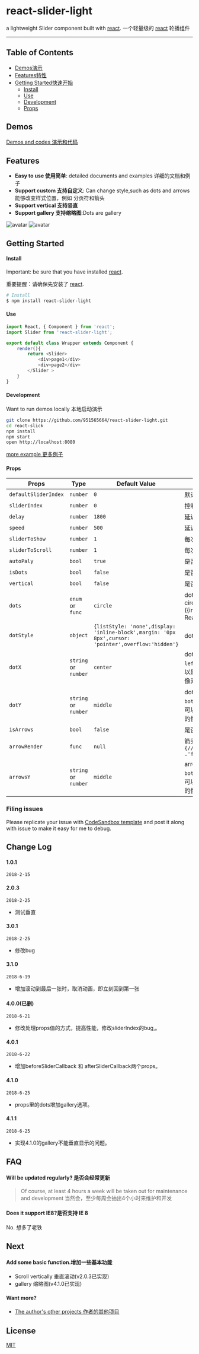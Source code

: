 # react-slider-light

a lightweight Slider component built with [react](https://github.com/facebook/react). 
一个轻量级的 [react](https://github.com/facebook/react) 轮播组件

---



## Table of Contents

* [Demos演示](#demos)
* [Features特性](#features)
* [Getting Started快速开始](#getting-started)
  *  [Install](#install)
  *  [Use](#use)
  *  [Development](#development)
  *  [Props](#props)
## Demos

[Demos and codes 演示和代码](https://951565664.github.io/react-slider-light/)

## Features

* **Easy to use 使用简单**: detailed documents and examples 详细的文档和例子
* **Support custom 支持自定义**: Can change style,such as dots and arrows 能够改变样式位置，例如 分页符和箭头
* **Support vertical 支持竖直**
* **Support gallery 支持缩略图**:Dots are gallery

![avatar](./readme/1.png)
![avatar](./readme/2.png)

## Getting Started

#### Install
Important: be sure that you have installed [react](https://github.com/facebook/react). 

重要提醒：请确保先安装了 [react](https://github.com/facebook/react). 

```bash
# Install
$ npm install react-slider-light
```

#### Use
```js
import React, { Component } from 'react';
import Slider from 'react-slider-light';

export default class Wrapper extends Component {
    render(){
        return <Slider>
            <div>page1</div>
            <div>page2</div>
        </Slider >
    }
}
```

#### Development

Want to run demos locally 本地启动演示
```bash
git clone https://github.com/951565664/react-slider-light.git
cd react-slick
npm install
npm start
open http://localhost:8080
```
[more example 更多例子](https://951565664.github.io/react-slider-light/)

#### Props

Props | Type | Default Value | Description | Required
---------------- | --------------- | ------------------------------- | ----------- | -------
`defaultSliderIndex`  | `number` | `0` | 默认初始滑动开始位置 | No
`sliderIndex`         | `number` | `0` | 控制滑动的页面 | No
`delay`      | `number`          | `1800` | 延迟的时间 (ms) | No
`speed`      | `number`          | `500` | 延迟的时间 (ms)| No
`sliderToShow`      | `number`          | `1` | 每次展示页面 | No
`sliderToScroll`      | `number`          | `1` | 每次滚动的页面数量 | No
`autoPaly`      | `bool`          | `true` | 是否自动开始轮播 | No
`isDots`      | `bool`          | `false` | 是否需要dots | No
`vertical`      | `bool`          | `false` | 是否垂直滚动 | No
`dots`      | `enum` or `func`          | `circle` | dots 的种类，值为circle,gallery,diamond,square,({index,item})=>{ return ReactDom} | No
`dotStyle`      | `object`          | ```{listStyle: 'none',display: 'inline-block',margin: '0px 8px',cursor: 'pointer',overflow:'hidden'}``` | dots 的样式
`dotX`      | `string` or `number`          | `center` |dot的水平位置 ，可以是```right``` ```left``` ```center```这样的字符串 ,也可以是 30 -20, 表示距离左边的像素，负数表示距右边的像素| No
`dotY`      | `string` or `number`          | `middle` |dot的垂直位置 ，可以是```top``` ```bottom``` ```middle```这样的字符串 ,也可以是 30 -20, 表示距离底部的像素，负数表示距顶部的像素| No
`isArrows`      | `bool`          | `false` | 是否需要箭头 | No
`arrowRender`      | `func`          | `null` | 箭头的渲染函数  ```(type)=>{//type:'backward ' .'forward'}``` | No 
`arrowsY`      | `string` or `number`          | `middle` |arrows的垂直位置 ，可以是```top``` ```bottom``` ```middle```这样的字符串 ,也可以是 30 -20, 表示距离底部的像素，负数表示距顶部的像素| No
### Filing issues
Please replicate your issue with [CodeSandbox template](https://codesandbox.io/s/zzloxr09mp) and post it along with issue to make it easy for me to debug.

## Change Log

#### 1.0.1
 `2018-2-15`
 
#### 2.0.3
 `2018-2-25`
-	测试垂直
#### 3.0.1
 `2018-2-25`
-	修改bug
#### 3.1.0
 `2018-6-19`
-	增加滚动到最后一张时，取消动画，即立刻回到第一张
#### 4.0.0(已删)
 `2018-6-21`
-	修改处理props值的方式，提高性能，修改sliderIndex的bug,。
#### 4.0.1
 `2018-6-22`
-	增加beforeSliderCallback 和 afterSliderCallback两个props。
#### 4.1.0
 `2018-6-25`
-	props里的dots增加gallery选项。
#### 4.1.1
 `2018-6-25`
-	实现4.1.0的gallery不能垂直显示的问题。
## FAQ

#### Will be updated regularly? 是否会经常更新

> Of course, at least 4 hours a week will be taken out for maintenance and development
> 当然会，至少每周会抽出4个小时来维护和开发

#### Does it support IE8?是否支持 IE 8

No. 想多了老铁

## Next

#### Add some basic function.增加一些基本功能

* Scroll vertically 垂直滚动(v2.0.3已实现)
* gallery 缩略图(v4.1.0已实现)


#### Want more?

* [The author's other projects 作者的其他项目](https://github.com/951565664)

## License

[MIT](https://tldrlegal.com/license/mit-license)
